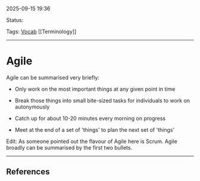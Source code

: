 
2025-09-15 19:36

Status:

Tags: [Vocab](../../3%20-%20Tags/Vocab.md) [[Terminology]]

---
# Agile
Agile can be summarised very briefly:

- Only work on the most important things at any given point in time
    
- Break those things into small bite-sized tasks for individuals to work on autonymously
    
- Catch up for about 10-20 minutes every morning on progress
    
- Meet at the end of a set of 'things' to plan the next set of 'things'
    

Edit: As someone pointed out the flavour of Agile here is Scrum. Agile broadly can be summarised by the first two bullets.

---
## References